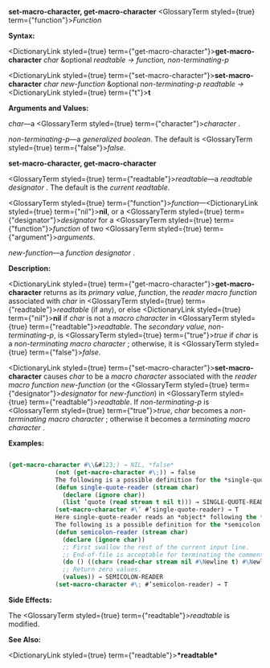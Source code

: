 **set-macro-character, get-macro-character** <GlossaryTerm styled={true} term={"function"}><i>Function</i></GlossaryTerm> 



**Syntax:** 



<DictionaryLink styled={true} term={"get-macro-character"}><b>get-macro-character</b></DictionaryLink> *char* &amp;optional *readtable → function, non-terminating-p* 



<DictionaryLink styled={true} term={"set-macro-character"}><b>set-macro-character</b></DictionaryLink> *char new-function* &amp;optional *non-terminating-p readtable →* <DictionaryLink styled={true} term={"t"}><b>t</b></DictionaryLink> 



**Arguments and Values:** 



*char*—a <GlossaryTerm styled={true} term={"character"}><i>character</i></GlossaryTerm> . 



*non-terminating-p*—a *generalized boolean*. The default is <GlossaryTerm styled={true} term={"false"}><i>false</i></GlossaryTerm>. 







 



 



**set-macro-character, get-macro-character** 



<GlossaryTerm styled={true} term={"readtable"}><i>readtable</i></GlossaryTerm>—a *readtable designator* . The default is the *current readtable*. 



<GlossaryTerm styled={true} term={"function"}><i>function</i></GlossaryTerm>—<DictionaryLink styled={true} term={"nil"}><b>nil</b></DictionaryLink>, or a <GlossaryTerm styled={true} term={"designator"}><i>designator</i></GlossaryTerm> for a <GlossaryTerm styled={true} term={"function"}><i>function</i></GlossaryTerm> of two <GlossaryTerm styled={true} term={"argument"}><i>arguments</i></GlossaryTerm>. 



*new-function*—a *function designator* . 



**Description:** 



<DictionaryLink styled={true} term={"get-macro-character"}><b>get-macro-character</b></DictionaryLink> returns as its *primary value*, *function*, the *reader macro function* associated with *char* in <GlossaryTerm styled={true} term={"readtable"}><i>readtable</i></GlossaryTerm> (if any), or else <DictionaryLink styled={true} term={"nil"}><b>nil</b></DictionaryLink> if *char* is not a *macro character* in <GlossaryTerm styled={true} term={"readtable"}><i>readtable</i></GlossaryTerm>. The *secondary value*, *non-terminating-p*, is <GlossaryTerm styled={true} term={"true"}><i>true</i></GlossaryTerm> if *char* is a *non-terminating macro character* ; otherwise, it is <GlossaryTerm styled={true} term={"false"}><i>false</i></GlossaryTerm>. 



<DictionaryLink styled={true} term={"set-macro-character"}><b>set-macro-character</b></DictionaryLink> causes *char* to be a *macro character* associated with the *reader macro function new-function* (or the <GlossaryTerm styled={true} term={"designator"}><i>designator</i></GlossaryTerm> for *new-function*) in <GlossaryTerm styled={true} term={"readtable"}><i>readtable</i></GlossaryTerm>. If *non-terminating-p* is <GlossaryTerm styled={true} term={"true"}><i>true</i></GlossaryTerm>, *char* becomes a *non-terminating macro character* ; otherwise it becomes a *terminating macro character* . 



**Examples:**
```lisp

(get-macro-character #\\&#123;) → NIL, *false* 
		     (not (get-macro-character #\;)) → false 
		     The following is a possible definition for the *single-quote reader macro* in *standard syntax* : 
		     (defun single-quote-reader (stream char) 
		       (declare (ignore char)) 
		       (list ’quote (read stream t nil t))) → SINGLE-QUOTE-READER 
		     (set-macro-character #\’ #’single-quote-reader) → T 
		     Here single-quote-reader reads an *object* following the *single-quote* and returns a *list* of **quote** and that *object*. The *char* argument is ignored. 
		     The following is a possible definition for the *semicolon reader macro* in *standard syntax* : 
		     (defun semicolon-reader (stream char) 
		       (declare (ignore char)) 
		       ;; First swallow the rest of the current input line. 
		       ;; End-of-file is acceptable for terminating the comment. 
		       (do () ((char= (read-char stream nil #\Newline t) #\Newline))) 
		       ;; Return zero values. 
		       (values)) → SEMICOLON-READER 
		     (set-macro-character #\; #’semicolon-reader) → T 

```
**Side Effects:** 



The <GlossaryTerm styled={true} term={"readtable"}><i>readtable</i></GlossaryTerm> is modified. 



**See Also:** 



<DictionaryLink styled={true} term={"readtable"}><b>\*readtable\*</b></DictionaryLink> 







 



 



